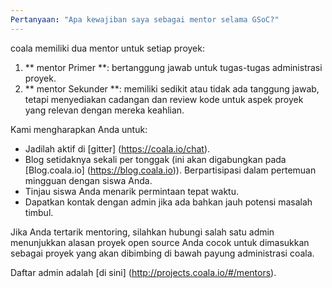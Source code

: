 ```yaml
---
Pertanyaan: "Apa kewajiban saya sebagai mentor selama GSoC?"
---
```

coala memiliki dua mentor untuk setiap proyek:

1. ** mentor Primer **: bertanggung jawab untuk tugas-tugas administrasi proyek.
2. ** mentor Sekunder **: memiliki sedikit atau tidak ada tanggung jawab, tetapi menyediakan cadangan
    dan review kode untuk aspek proyek yang relevan dengan mereka
    keahlian.

Kami mengharapkan Anda untuk:

* Jadilah aktif di [gitter] (https://coala.io/chat).
* Blog setidaknya sekali per tonggak (ini akan digabungkan pada
[Blog.coala.io] (https://blog.coala.io)).
Berpartisipasi dalam pertemuan mingguan dengan siswa Anda.
* Tinjau siswa Anda menarik permintaan tepat waktu.
* Dapatkan kontak dengan admin jika ada bahkan jauh
potensi masalah timbul.

Jika Anda tertarik mentoring, silahkan hubungi salah satu admin
menunjukkan alasan proyek open source Anda cocok untuk dimasukkan sebagai
proyek yang akan dibimbing di bawah payung administrasi coala.

Daftar admin adalah [di sini] (http://projects.coala.io/#/mentors).
